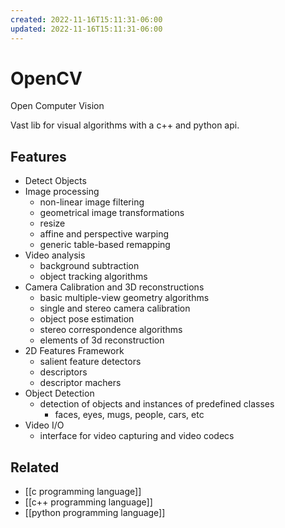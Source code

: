 ```yaml
---
created: 2022-11-16T15:11:31-06:00
updated: 2022-11-16T15:11:31-06:00
---
```

# OpenCV
Open Computer Vision

Vast lib for visual algorithms with a c++ and python api.

## Features
- Detect Objects
- Image processing
	- non-linear image filtering
	- geometrical image transformations
	- resize
	- affine and perspective warping
	- generic table-based remapping
- Video analysis
	- background subtraction
	- object tracking algorithms
- Camera Calibration and 3D reconstructions
	- basic multiple-view geometry algorithms
	- single and stereo camera calibration
	- object pose estimation
	- stereo correspondence algorithms
	- elements of 3d reconstruction
- 2D Features Framework
	- salient feature detectors
	- descriptors
	- descriptor machers
- Object Detection
	- detection of objects and instances of predefined classes
		- faces, eyes, mugs, people, cars, etc
- Video I/O
	- interface for video capturing and video codecs

## Related
- [[c programming language]]
- [[c++ programming language]]
- [[python programming language]]